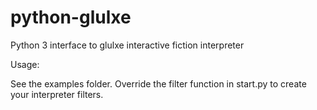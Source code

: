 # python-glulxe
Python 3 interface to glulxe interactive fiction interpreter

Usage:

See the examples folder. Override the filter function in start.py
to create your interpreter filters.
